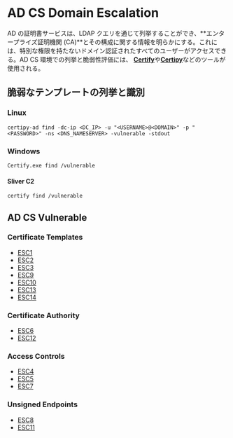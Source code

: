 # AD CS Domain Escalation

AD の証明書サービスは、LDAP クエリを通じて列挙することができ、**エンタープライズ証明機関 (CA)**とその構成に関する情報を明らかにする。これには、特別な権限を持たないドメイン認証されたすべてのユーザーがアクセスできる。AD CS 環境での列挙と脆弱性評価には、 [**Certify**](https://github.com/GhostPack/Certify)や[**Certipy**](https://github.com/ly4k/Certipy)などのツールが使用される。

## 脆弱なテンプレートの列挙と識別

### Linux

```
certipy-ad find -dc-ip <DC_IP> -u "<USERNAME>@<DOMAIN>" -p "<PASSWORD>" -ns <DNS_NAMESERVER> -vulnerable -stdout
```

### Windows

```
Certify.exe find /vulnerable
```

#### Sliver C2

```
certify find /vulnerable
```

## AD CS Vulnerable

### Certificate Templates

- [ESC1](https://github.com/namahano/Cheat-Sheet/blob/main/Active%20Directory/Movement/Certificate%20Service%20(AD-CS)/Certificate%20Templates/ESC1.md)
- [ESC2](https://github.com/namahano/Cheat-Sheet/blob/main/Active%20Directory/Movement/Certificate%20Service%20(AD-CS)/Certificate%20Templates/ESC2.md)
- [ESC3](https://github.com/namahano/Cheat-Sheet/blob/main/Active%20Directory/Movement/Certificate%20Service%20(AD-CS)/Certificate%20Templates/ESC3.md)
- [ESC9](https://github.com/namahano/Cheat-Sheet/blob/main/Active%20Directory/Movement/Certificate%20Service%20(AD-CS)/Certificate%20Templates/ESC9.md)
- [ESC10](https://github.com/namahano/Cheat-Sheet/blob/main/Active%20Directory/Movement/Certificate%20Service%20(AD-CS)/Certificate%20Templates/ESC10.md)
- [ESC13](https://github.com/namahano/Cheat-Sheet/blob/main/Active%20Directory/Movement/Certificate%20Service%20(AD-CS)/Certificate%20Templates/ESC13.md)
- [ESC14](https://github.com/namahano/Cheat-Sheet/blob/main/Active%20Directory/Movement/Certificate%20Service%20(AD-CS)/Certificate%20Templates/ESC14.md)

### Certificate Authority

- [ESC6](https://github.com/namahano/Cheat-Sheet/blob/main/Active%20Directory/Movement/Certificate%20Service%20(AD-CS)/Certificate%20Authority/ESC6.md)
- [ESC12](https://github.com/namahano/Cheat-Sheet/blob/main/Active%20Directory/Movement/Certificate%20Service%20(AD-CS)/Certificate%20Authority/ESC12.md)

### Access Controls

- [ESC4](https://github.com/namahano/Cheat-Sheet/blob/main/Active%20Directory/Movement/Certificate%20Service%20(AD-CS)/Access%20Controls/ESC4.md)
- [ESC5](https://github.com/namahano/Cheat-Sheet/blob/main/Active%20Directory/Movement/Certificate%20Service%20(AD-CS)/Access%20Controls/ESC5.md)
- [ESC7](https://github.com/namahano/Cheat-Sheet/blob/main/Active%20Directory/Movement/Certificate%20Service%20(AD-CS)/Access%20Controls/ESC7.md)

### Unsigned Endpoints

- [ESC8](https://github.com/namahano/Cheat-Sheet/blob/main/Active%20Directory/Movement/Certificate%20Service%20(AD-CS)/Unsigned%20Endpoints/ESC8.md)
- [ESC11](https://github.com/namahano/Cheat-Sheet/blob/main/Active%20Directory/Movement/Certificate%20Service%20(AD-CS)/Unsigned%20Endpoints/ESC11.md)
